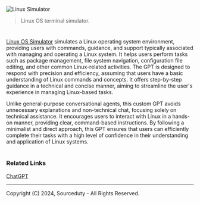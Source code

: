 ![Linux Simulator](https://github.com/user-attachments/assets/aed47453-5861-4487-b57c-562b492460e8)

> Linux OS terminal simulator.

#

[Linux OS Simulator](https://chatgpt.com/g/g-i4BbAiInr-linux-simulator) simulates a Linux operating system environment, providing users with commands, guidance, and support typically associated with managing and operating a Linux system. It helps users perform tasks such as package management, file system navigation, configuration file editing, and other common Linux-related activities. The GPT is designed to respond with precision and efficiency, assuming that users have a basic understanding of Linux commands and concepts. It offers step-by-step guidance in a technical and concise manner, aiming to streamline the user's experience in managing Linux-based tasks.

Unlike general-purpose conversational agents, this custom GPT avoids unnecessary explanations and non-technical chat, focusing solely on technical assistance. It encourages users to interact with Linux in a hands-on manner, providing clear, command-based instructions. By following a minimalist and direct approach, this GPT ensures that users can efficiently complete their tasks with a high level of confidence in their understanding and application of Linux systems.

#
### Related Links

[ChatGPT](https://github.com/sourceduty/ChatGPT)

***
Copyright (C) 2024, Sourceduty - All Rights Reserved.
